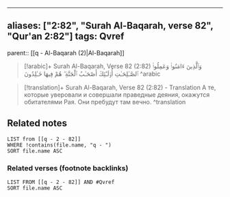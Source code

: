 
---
aliases: ["2:82", "Surah Al-Baqarah, verse 82", "Qur'an 2:82"]
tags: Qvref
---

parent:: [[q - Al-Baqarah (2)|Al-Baqarah]]

> [!arabic]+ Surah Al-Baqarah, Verse 82 (2:82)
> <span class="quran-arabic">وَٱلَّذِينَ ءَامَنُوا۟ وَعَمِلُوا۟ ٱلصَّـٰلِحَـٰتِ أُو۟لَـٰٓئِكَ أَصْحَـٰبُ ٱلْجَنَّةِ ۖ هُمْ فِيهَا خَـٰلِدُونَ</span>
^arabic

> [!translation]+ Surah Al-Baqarah, Verse 82 (2:82) - Translation
> А те, которые уверовали и совершали праведные деяния, окажутся обитателями Рая. Они пребудут там вечно.
^translation



## Related notes
```dataview
LIST from [[q - 2 - 82]]
WHERE !contains(file.name, "q - ")
SORT file.name ASC
```

### Related verses (footnote backlinks)
```dataview
LIST FROM [[q - 2 - 82]] AND #Qvref
SORT file.name ASC
```

